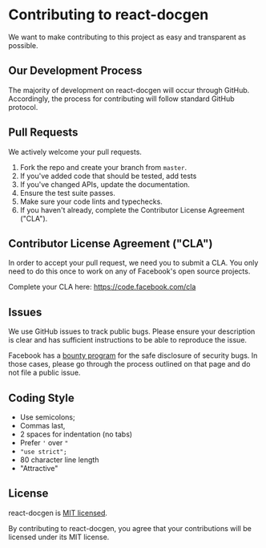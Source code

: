 # Contributing to react-docgen
We want to make contributing to this project as easy and transparent as
possible.

## Our Development Process
The majority of development on react-docgen will occur through GitHub. Accordingly,
the process for contributing will follow standard GitHub protocol.

## Pull Requests
We actively welcome your pull requests.
1. Fork the repo and create your branch from `master`.
2. If you've added code that should be tested, add tests
3. If you've changed APIs, update the documentation.
4. Ensure the test suite passes.
5. Make sure your code lints and typechecks.
6. If you haven't already, complete the Contributor License Agreement ("CLA").

## Contributor License Agreement ("CLA")
In order to accept your pull request, we need you to submit a CLA. You only need
to do this once to work on any of Facebook's open source projects.

Complete your CLA here: <https://code.facebook.com/cla>

## Issues
We use GitHub issues to track public bugs. Please ensure your description is
clear and has sufficient instructions to be able to reproduce the issue.

Facebook has a [bounty program](https://www.facebook.com/whitehat/) for the safe
disclosure of security bugs. In those cases, please go through the process
outlined on that page and do not file a public issue.

## Coding Style
* Use semicolons;
* Commas last,
* 2 spaces for indentation (no tabs)
* Prefer `'` over `"`
* `"use strict";`
* 80 character line length
* "Attractive"

## License
react-docgen is [MIT licensed](https://github.com/reactjs/react-docgen/blob/master/LICENSE).

By contributing to react-docgen, you agree that your contributions will be licensed
under its MIT license.
